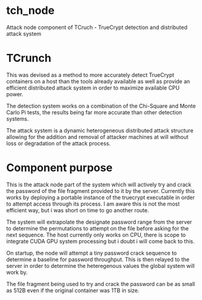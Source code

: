 # tch_node
Attack node component of TCruch - TrueCrypt detection and distributed attack system

# TCrunch
This was devised as a method to more accurately detect TrueCrypt containers on a host than the tools already available as well as provide an efficient distributed attack system in order to maximize available CPU power.

The detection system works on a combination of the Chi-Square and Monte Carlo Pi tests, the results being far more accurate than other detection systems.

The attack system is a dynamic heterogeneous distributed attack structure allowing for the addition and removal of attacker machines at will without loss or degradation of the attack process.

# Component purpose
This is the attack node part of the system which will actively try and crack the password of the file fragment provided to it by the server. Currently this works by deploying a portable instance of the truecrypt executable in order to attempt access through its process. I am aware this is not the most efficient way, but i was short on time to go another route. 

The system will extrapolate the designate password range from the server to determine the permutations to attempt on the file before asking for the next sequence. The host currently only works on CPU, there is scope to integrate CUDA GPU system processing but i doubt i will come back to this. 

On startup, the node will attempt a tiny password crack sequence to determine a baseline for password throughput. This is then relayed to the server in order to determine the heteregenous values the global system will work by. 

The file fragment being used to try and crack the password can be as small as 512B even if the original container was 1TB in size. 
